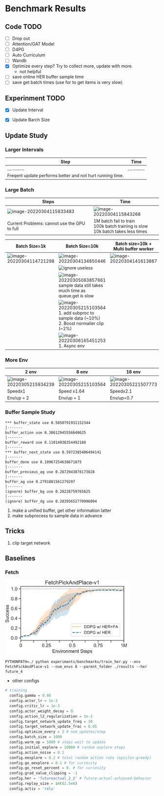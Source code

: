 # Benchmark Results

## Code TODO

- [ ] Drop out
- [ ] Attention/GAT Model
- [ ] D4PG
- [ ] Auto Curriculum
- [ ] Wandb
- [x] Optimize every step? Try to collect more, update with more.
  - not helpful
- [ ] save online HER buffer sample time
- [ ] save get batch times (use for to get items is very slow)

## Experinment TODO

- [x] Update Interval
  
- [x] Update Barch Size
  
  
  
  
## Update Study

### Larger Intervals

| Step                                                         | Time                                                         |
| ------------------------------------------------------------ | ------------------------------------------------------------ |
| <img src="https://tva1.sinaimg.cn/large/e6c9d24ely1gzxj87qydpj21bq0niaf9.jpg" alt="image-20220304081310066" style="zoom: 25%;" /> | <img src="https://tva1.sinaimg.cn/large/e6c9d24ely1gzxj8sckf9j21co0k4n0f.jpg" alt="image-20220304081344822" style="zoom:25%;" /> |
| Freqent update performs better and not hurt running time.    |                                                              |

### Large Batch

| Steps                                                        | Time                                                         |
| ------------------------------------------------------------ | ------------------------------------------------------------ |
| ![image-20220304115833483](https://tva1.sinaimg.cn/large/e6c9d24ely1gzxpqpb5eyj21nk0ouq7s.jpg) | ![image-20220304115843268](https://tva1.sinaimg.cn/large/e6c9d24ely1gzxpqv7urqj21ny0jg777.jpg) |
| Current Problems: cannot use the GPU to full                 | 1M batch fail to train<br />100k batch training is slow<br />10k batch takes less times<br /> |

| Batch Size=1k                                                | Batch Size=10k                                               | Batch size=10k + Multi buffer worker                         |
| ------------------------------------------------------------ | ------------------------------------------------------------ | ------------------------------------------------------------ |
| ![image-20220304114721298](https://tva1.sinaimg.cn/large/e6c9d24ely1gzxpf1alv1j21e40u0jus.jpg) | ![image-20220304134850446](https://tva1.sinaimg.cn/large/e6c9d24ely1gzxsxfyz8mj21fn0u0n15.jpg) | ![image-20220304141613887](https://tva1.sinaimg.cn/large/e6c9d24ely1gzxtpxygs2j21ek0u0q6n.jpg) |
|                                                              | ![ignore useless](https://tva1.sinaimg.cn/large/e6c9d24ely1gzxugjdhnej21ex0u0q6a.jpg) |                                                              |
|                                                              | ![image-20220305083857661](https://tva1.sinaimg.cn/large/e6c9d24ely1gzyplctpoaj21ez0u0n0q.jpg)<br />sample data still takes much time as queue.get is slow |                                                              |
|                                                              | ![image-20220305215103564](https://tva1.sinaimg.cn/large/e6c9d24ely1gzzchj3s6wj20oi0kpjst.jpg)<br />1. add subproc to sample data (~10%)<br />2. Boost normalier clip (~2%) |                                                              |
|                                                              | ![image-20220306165451253](https://tva1.sinaimg.cn/large/e6c9d24ely1h009jlthhbj21f20u0whu.jpg)<br />1. Async env |                                                              |

### More Env

| 2 env                                                        | 8 env                                                        | 16 env                                                       | 32 env                                                       |
| ------------------------------------------------------------ | ------------------------------------------------------------ | ------------------------------------------------------------ | ------------------------------------------------------------ |
| ![image-20220305215934239](https://tva1.sinaimg.cn/large/e6c9d24ely1gzzcqckc8ej20og0kc0u4.jpg) | ![image-20220305215103564](https://tva1.sinaimg.cn/large/e6c9d24ely1gzzchj3s6wj20oi0kpjst.jpg) | ![image-20220305221507773](https://tva1.sinaimg.cn/large/e6c9d24ely1gzzd6jhh5bj20ob0kawfo.jpg) | ![image-20220305221051417](https://tva1.sinaimg.cn/large/e6c9d24ely1gzzd23fluvj20o70kdjsn.jpg) |
| Speedx1                                                      | Speed x1.64                                                  | Speedx2.1                                                    | Speedx2.1                                                    |
| Env/up = 2                                                   | Env/up = 1                                                   | Env/up=0.7                                                   | Env/up = 0.7                                                 |



### Buffer Sample Study

```
*** buffer_state use 0.5850791931152344                                                                                             │·······
buffer_action use 0.30612945556640625                                                                                           │·······
buffer_reward use 0.11014938354492188                                                                                           │·······
*** buffer_next_state use 0.5972385406494141                                                                                        │·······
buffer_done use 0.10967254638671875                                                                                             │·······
buffer_previous_ag use 0.2872943878173828                                                                                       │·······
buffer_ag use 0.2791881561279297                                                                                                │·······
(ignore) buffer_bg use 0.28228759765625                                                                                                  │·······
(ignore) buffer_dg use 0.28395652770996094 
```

1. make a unified buffer, get other information latter
2. make subprocess to sample data in advance

## Tricks

1. clip target network

## Baselines

### Fetch

<img src="plots/robotics_fetch_pickplace.png" alt="pickplace" width=400/>

```shell
PYTHONPATH=./ python experiments/benchmarks/train_her.py --env FetchPickAndPlace-v1 --num_envs 8 --parent_folder ./results --her future_4
```

* other configs

```python
# training
  config.gamma = 0.98
  config.actor_lr = 1e-3
  config.critic_lr = 1e-3
  config.actor_weight_decay = 0.
  config.action_l2_regularization = 1e-2
  config.target_network_update_freq = 10
  config.target_network_update_frac = 0.05
  config.optimize_every = 2 # num_updates/step
  config.batch_size = 1000
  config.warm_up = 5000 # steps wait to update
  config.initial_explore = 10000 # random explore steps
  config.action_noise = 0.1
  config.eexplore = 0.2 # total random action rate (epsilon-greedy)
  config.go_eexplore = 0.1 # for curiosity
  config.go_reset_percent = 0. # for curiosity
  config.grad_value_clipping = -1
  config.her = 'futureactual_2_2' # future-actual-achieved-behavior
  config.replay_size = int(2.5e6)
  config.activ = 'relu'
```